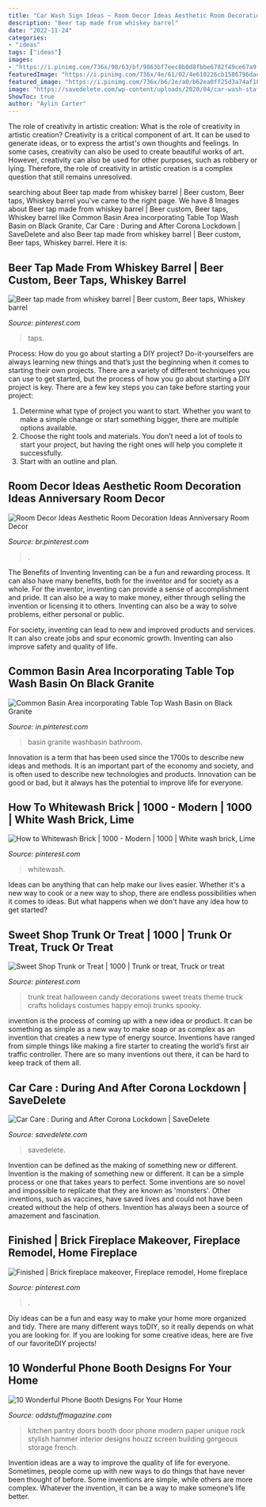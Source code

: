 ```yaml
---
title: "Car Wash Sign Ideas ~ Room Decor Ideas Aesthetic Room Decoration Ideas Anniversary Room Decor"
description: "Beer tap made from whiskey barrel"
date: "2022-11-24"
categories:
- "ideas"
tags: ["ideas"]
images:
- "https://i.pinimg.com/736x/98/63/bf/9863bf7eec0b0d8fbbe6782f49ce67a9.jpg"
featuredImage: "https://i.pinimg.com/736x/4e/61/02/4e610226cb1586796dac470648c7eb8a.jpg"
featured_image: "https://i.pinimg.com/736x/b6/2e/a0/b62ea0ff25d3a74af18650e646bce36a.jpg"
image: "https://savedelete.com/wp-content/uploads/2020/04/car-wash-staff-wearing-blue-rubber-gloves-using-a-sponge-moistened-with-soap-and-water-to-clean-the_t20_B8VwmO-scaled.jpg"
ShowToc: true
author: "Aylin Carter"
---
```



The role of creativity in artistic creation: What is the role of creativity in artistic creation?
Creativity is a critical component of art. It can be used to generate ideas, or to express the artist's own thoughts and feelings. In some cases, creativity can also be used to create beautiful works of art. However, creativity can also be used for other purposes, such as robbery or lying. Therefore, the role of creativity in artistic creation is a complex question that still remains unresolved.

	

		
searching about Beer tap made from whiskey barrel | Beer custom, Beer taps, Whiskey barrel you've came to the right page. We have 8 Images about Beer tap made from whiskey barrel | Beer custom, Beer taps, Whiskey barrel like Common Basin Area incorporating Table Top Wash Basin on Black Granite, Car Care : During and After Corona Lockdown | SaveDelete and also Beer tap made from whiskey barrel | Beer custom, Beer taps, Whiskey barrel. Here it is:
		
    
## Beer Tap Made From Whiskey Barrel | Beer Custom, Beer Taps, Whiskey Barrel

<img loading=lazy src="https://i.pinimg.com/736x/98/63/bf/9863bf7eec0b0d8fbbe6782f49ce67a9.jpg" onerror="this.onerror=null;this.src='https://tse1.mm.bing.net/th?id=OIP.AIzJ-YP_3CfTv9KEXrVX7wHaJ3&amp;pid=15.1';" alt="Beer tap made from whiskey barrel | Beer custom, Beer taps, Whiskey barrel">

_Source: pinterest.com_

>taps. 

	

Process: How do you go about starting a DIY project?
Do-it-yourselfers are always learning new things and that’s just the beginning when it comes to starting their own projects. There are a variety of different techniques you can use to get started, but the process of how you go about starting a DIY project is key. 
There are a few key steps you can take before starting your project:

1. Determine what type of project you want to start. Whether you want to make a simple change or start something bigger, there are multiple options available.
2. Choose the right tools and materials. You don’t need a lot of tools to start your project, but having the right ones will help you complete it successfully. 
3. Start with an outline and plan.

    
## Room Decor Ideas Aesthetic Room Decoration Ideas Anniversary Room Decor

<img loading=lazy src="https://i.pinimg.com/736x/4e/61/02/4e610226cb1586796dac470648c7eb8a.jpg" onerror="this.onerror=null;this.src='https://tse1.mm.bing.net/th?id=OIP.1KEh_lDPqDDNPyZc-iweOwHaLH&amp;pid=15.1';" alt="Room Decor Ideas Aesthetic Room Decoration Ideas Anniversary Room Decor">

_Source: br.pinterest.com_

>. 

	

The Benefits of Inventing
Inventing can be a fun and rewarding process. It can also have many benefits, both for the inventor and for society as a whole.
For the inventor, inventing can provide a sense of accomplishment and pride. It can also be a way to make money, either through selling the invention or licensing it to others. Inventing can also be a way to solve problems, either personal or public.

For society, inventing can lead to new and improved products and services. It can also create jobs and spur economic growth. Inventing can also improve safety and quality of life.

    
## Common Basin Area Incorporating Table Top Wash Basin On Black Granite

<img loading=lazy src="https://i.pinimg.com/736x/e1/6e/39/e16e3934f9c31269096729d33adb8870.jpg" onerror="this.onerror=null;this.src='https://tse4.mm.bing.net/th?id=OIP.Ij0byCa8QTugmLNBQg-PIQHaLH&amp;pid=15.1';" alt="Common Basin Area incorporating Table Top Wash Basin on Black Granite">

_Source: in.pinterest.com_

>basin granite washbasin bathroom. 

	

Innovation is a term that has been used since the 1700s to describe new ideas and methods. It is an important part of the economy and society, and is often used to describe new technologies and products. Innovation can be good or bad, but it always has the potential to improve life for everyone.

    
## How To Whitewash Brick | 1000 - Modern | 1000 | White Wash Brick, Lime

<img loading=lazy src="https://i.pinimg.com/736x/8a/44/7b/8a447bfeae6246ae3d5da09c136ffa95.jpg" onerror="this.onerror=null;this.src='https://tse1.mm.bing.net/th?id=OIP.W_7-Yn60DAgWIRpNe5wbygHaJ4&amp;pid=15.1';" alt="How to Whitewash Brick | 1000 - Modern | 1000 | White wash brick, Lime">

_Source: pinterest.com_

>whitewash. 

	

Ideas can be anything that can help make our lives easier. Whether it's a new way to cook or a new way to shop, there are endless possibilities when it comes to ideas. But what happens when we don't have any idea how to get started? 

    
## Sweet Shop Trunk Or Treat | 1000 | Trunk Or Treat, Truck Or Treat

<img loading=lazy src="https://i.pinimg.com/736x/b6/2e/a0/b62ea0ff25d3a74af18650e646bce36a.jpg" onerror="this.onerror=null;this.src='https://tse3.mm.bing.net/th?id=OIP.RD_M0uwhznb20PpDSCRtPQHaJ3&amp;pid=15.1';" alt="Sweet Shop Trunk or Treat | 1000 | Trunk or treat, Truck or treat">

_Source: pinterest.com_

>trunk treat halloween candy decorations sweet treats theme truck crafts holidays costumes happy emoji trunks spooky. 

	

invention is the process of coming up with a new idea or product. It can be something as simple as a new way to make soap or as complex as an invention that creates a new type of energy source. Inventions have ranged from simple things like making a fire starter to creating the world’s first air traffic controller. There are so many inventions out there, it can be hard to keep track of them all.

    
## Car Care : During And After Corona Lockdown | SaveDelete

<img loading=lazy src="https://savedelete.com/wp-content/uploads/2020/04/car-wash-staff-wearing-blue-rubber-gloves-using-a-sponge-moistened-with-soap-and-water-to-clean-the_t20_B8VwmO-scaled.jpg" onerror="this.onerror=null;this.src='https://tse3.mm.bing.net/th?id=OIP.9k9hdTFIYZ-xawdLbpApqgHaE7&amp;pid=15.1';" alt="Car Care : During and After Corona Lockdown | SaveDelete">

_Source: savedelete.com_

>savedelete. 

	

Invention can be defined as the making of something new or different.
Invention is the making of something new or different. It can be a simple process or one that takes years to perfect. Some inventions are so novel and impossible to replicate that they are known as 'monsters'. Other inventions, such as vaccines, have saved lives and could not have been created without the help of others. Invention has always been a source of amazement and fascination.

    
## Finished | Brick Fireplace Makeover, Fireplace Remodel, Home Fireplace

<img loading=lazy src="https://i.pinimg.com/736x/83/c0/90/83c09050f6f2b91b99bd9897c763baf8.jpg" onerror="this.onerror=null;this.src='https://tse3.mm.bing.net/th?id=OIP.FRwQ48xZUwHT3pNUfNANCAHaJ3&amp;pid=15.1';" alt="Finished | Brick fireplace makeover, Fireplace remodel, Home fireplace">

_Source: pinterest.com_

>. 

	

Diy ideas can be a fun and easy way to make your home more organized and tidy. There are many different ways toDIY, so it really depends on what you are looking for. If you are looking for some creative ideas, here are five of our favoriteDIY projects!

    
## 10 Wonderful Phone Booth Designs For Your Home

<img loading=lazy src="https://oddstuffmagazine.com/wp-content/uploads/2015/03/pantry-doors-650x868.jpg" onerror="this.onerror=null;this.src='https://tse1.mm.bing.net/th?id=OIP.4ce4POMZja5Bkp5SWKGHLwHaJ4&amp;pid=15.1';" alt="10 Wonderful Phone Booth Designs For Your Home">

_Source: oddstuffmagazine.com_

>kitchen pantry doors booth door phone modern paper unique rock stylish hammer interior designs houzz screen building gorgeous storage french. 

	

Invention ideas are a way to improve the quality of life for everyone. Sometimes, people come up with new ways to do things that have never been thought of before. Some inventions are simple, while others are more complex. Whatever the invention, it can be a way to make someone’s life better.


